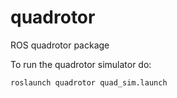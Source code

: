 quadrotor
=========

ROS quadrotor package

To run the quadrotor simulator do:

    roslaunch quadrotor quad_sim.launch
